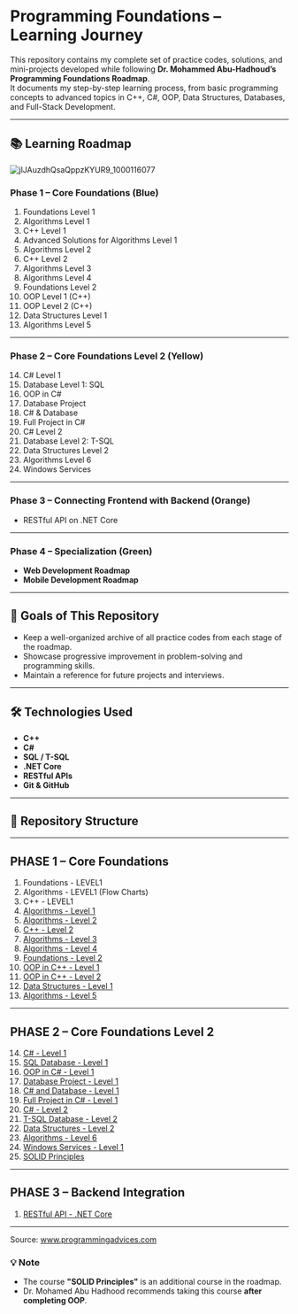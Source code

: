 # Programming Foundations – Learning Journey

This repository contains my complete set of practice codes, solutions, and mini-projects developed while following **Dr. Mohammed Abu-Hadhoud’s Programming Foundations Roadmap**.  
It documents my step-by-step learning process, from basic programming concepts to advanced topics in C++, C#, OOP, Data Structures, Databases, and Full-Stack Development.

---

## 📚 Learning Roadmap
![jlJAuzdhQsaQppzKYUR9_1000116077](https://github.com/user-attachments/assets/16fadc0f-89c4-4f15-85a7-91a37a845878)

### **Phase 1 – Core Foundations** (Blue)
1. Foundations Level 1  
2. Algorithms Level 1  
3. C++ Level 1  
4. Advanced Solutions for Algorithms Level 1  
5. Algorithms Level 2  
6. C++ Level 2  
7. Algorithms Level 3  
8. Algorithms Level 4  
9. Foundations Level 2  
10. OOP Level 1 (C++)  
11. OOP Level 2 (C++)  
12. Data Structures Level 1  
13. Algorithms Level 5  

---

### **Phase 2 – Core Foundations Level 2** (Yellow)
14. C# Level 1  
15. Database Level 1: SQL  
16. OOP in C#  
17. Database Project  
18. C# & Database  
19. Full Project in C#  
20. C# Level 2  
21. Database Level 2: T-SQL  
22. Data Structures Level 2  
23. Algorithms Level 6  
24. Windows Services  

---

### **Phase 3 – Connecting Frontend with Backend** (Orange)
- RESTful API on .NET Core  

---

### **Phase 4 – Specialization** (Green)
- **Web Development Roadmap**  
- **Mobile Development Roadmap**  

---

## 🎯 Goals of This Repository
- Keep a well-organized archive of all practice codes from each stage of the roadmap.  
- Showcase progressive improvement in problem-solving and programming skills.  
- Maintain a reference for future projects and interviews.  

---

## 🛠️ Technologies Used
- **C++**
- **C#**
- **SQL / T-SQL**
- **.NET Core**
- **RESTful APIs**
- **Git & GitHub**

---

## 📂 Repository Structure

---

## **PHASE 1 – Core Foundations**

1. Foundations - LEVEL1
2. Algorithms - LEVEL1 (Flow Charts)
3. C++ - LEVEL1
4. [Algorithms - Level 1](04.Algorithms-LEVEL1)
5. [Algorithms - Level 2](05.Algorithms-LEVEL2)
6. [C++ - Level 2](06.CPP-LEVEL2)
7. [Algorithms - Level 3](07.Algorithms-LEVEL3)
8. [Algorithms - Level 4](08.Algorithms-LEVEL4)
9. [Foundations - Level 2](09.Foundations-LEVEL2)
10. [OOP in C++ - Level 1](10.OOP-CPP-LEVEL1)
11. [OOP in C++ - Level 2](11.OOP-CPP-LEVEL2)
12. [Data Structures - Level 1](12.Data-Structures-LEVEL1)
13. [Algorithms - Level 5](13.Algorithms-LEVEL5)

---

## **PHASE 2 – Core Foundations Level 2**

14. [C# - Level 1](14.C#_LEVEL1)  
15. [SQL Database - Level 1](15.SQL-Database-LEVEL1)  
16. [OOP in C# - Level 1](16.OOP-in-C#-LEVEL1)  
17. [Database Project - Level 1](17.Database-Project-LEVEL1)  
18. [C# and Database - Level 1](18.C#-and-Database-LEVEL1)  
19. [Full Project in C# - Level 1](19.Full-Project-in-C#-LEVEL1)  
20. [C# - Level 2](20.C#_LEVEL2)  
21. [T-SQL Database - Level 2](21.TSQL-Database-LEVEL2)  
22. [Data Structures - Level 2](22.Data-Structures-LEVEL2)  
23. [Algorithms - Level 6](23.Algorithms-LEVEL6)  
24. [Windows Services - Level 1](24.Windows-Services-LEVEL1)  
25. [SOLID Principles](25.SOLID-Principles)  

---

## **PHASE 3 – Backend Integration**

1. [RESTful API - .NET Core](01.RESTful-API-.NETCore)

---

Source: www.programmingadvices.com

### 💡 Note
- The course **"SOLID Principles"** is an additional course in the roadmap.  
- Dr. Mohamed Abu Hadhood recommends taking this course **after completing OOP**.